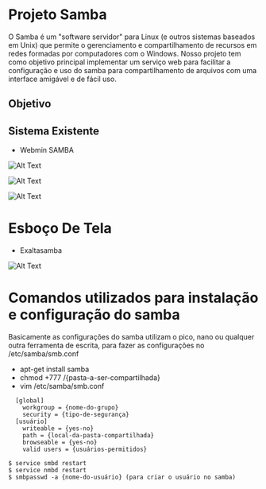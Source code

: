# Projeto Samba
  O Samba é um "software servidor" para Linux (e outros sistemas baseados em Unix) que permite o gerenciamento e compartilhamento de recursos em redes formadas por computadores com o Windows.
  Nosso projeto tem como objetivo principal implementar um serviço web para facilitar a configuração e uso do samba para compartilhamento de arquivos com uma interface amigável e de fácil uso.

## Objetivo

## Sistema Existente
  - Webmin SAMBA
  
![Alt Text](https://github.com/gabbezerra/ProjetoDw/blob/master/IMG_20022017_170226_0.png)



![Alt Text](https://github.com/gabbezerra/ProjetoDw/blob/master/IMG_20022017_170316_0.png)



![Alt Text](https://github.com/gabbezerra/ProjetoDw/blob/master/IMG_20022017_170538_0.png)


# Esboço De Tela
  - Exaltasamba

![Alt Text](https://github.com/gabbezerra/ProjetoDw/blob/master/Esboc%CC%A7o3.jpg)

# Comandos utilizados para instalação e configuração do samba

  Basicamente as configurações do samba utilizam o pico, nano ou qualquer outra ferramenta de escrita, para fazer as configurações no /etc/samba/smb.conf

  - apt-get install samba
  - chmod +777 /{pasta-a-ser-compartilhada}
  - vim /etc/samba/smb.conf
  
  ```
    [global] 
      workgroup = {nome-do-grupo} 
      security = {tipo-de-segurança} 
    [usuário] 
      writeable = {yes-no} 
      path = {local-da-pasta-compartilhada} 
      browseable = {yes-no} 
      valid users = {usuários-permitidos} 
  ```
  
  ```
  $ service smbd restart
  $ service nmbd restart
  $ smbpasswd -a {nome-do-usuário} (para criar o usuário no samba)
  ```    

